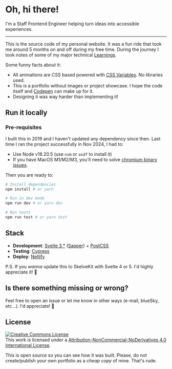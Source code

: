 # Oh, hi there!

I'm a Staff Frontend Engineer helping turn ideas into accessible experiences.

---

This is the source code of my personal website. It was a fun ride that took me around 5 months on and off during my free time. During the journey I took notes of some of my major technical [Learnings](LEARNINGS.md).

Some funny facts about it:

- All animations are CSS based powered with [CSS Variables](https://developer.mozilla.org/en-US/docs/Web/CSS/--*). No libraries used.
- This is a portfolio without images or project showcase. I hope the code itself and [Codepen](https://codepen.io/sandrina-p) can make up for it.
- Designing it was way harder than implementing it!

## Run it locally

### Pre-requisites

I built this in 2019 and I haven't updated any dependency since then. Last time I ran the project successfully in Nov 2024, I had to:
- Use Node v18.20.5 (use `nvm` or `asdf` to install it)
- If you have MacOS M1/M2/M3, you'll need to solve [chromium binary issues](https://stackoverflow.com/a/66044814).

Then you are ready to:

```bash
# Install dependencies
npm install # or yarn

# Run in dev mode
npm run dev # or yarn dev

# Run tests
npm run test # or yarn test
```

## Stack

- **Development**: [Svelte 3.*](https://svelte.dev/) ([Sapper](https://sapper.svelte.dev/)) + [PostCSS](https://postcss.org/)
- **Testing**: [Cypress](https://www.cypress.io/)
- **Deploy**: [Netlify](https://www.netlify.com/)

P.S. If you _wanna_ update this to SkelveKit with Svelte 4 or 5. I'd highly appreciate it! 🧡 


## Is there something missing or wrong?

Feel free to open an issue or let me know in other ways (e-mail, blueSky, etc...). I'd appreciate! 🙌


## License

<a rel="license" href="https://creativecommons.org/licenses/by-nc-nd/4.0/"><img alt="Creative Commons License" style="border-width:0" src="https://i.creativecommons.org/l/by-nc-nd/4.0/88x31.png" /></a><br />
This work is licensed under a <a rel="license" href="https://creativecommons.org/licenses/by-nc-nd/4.0/">Attribution-NonCommercial-NoDerivatives 4.0 International License</a>.

This is open source so you can see how it was built. Please, do not create/publish your own portfolio as a _cheap copy_ of mine. That's rude.
